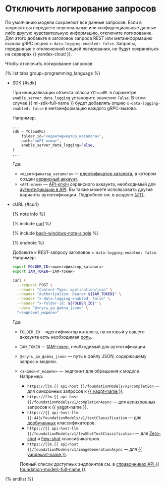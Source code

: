 # Отключить логирование запросов

По умолчанию модели сохраняют все данные запросов. Если в запросах вы передаете персональные или конфиденциальные данные либо другую чувствительную информацию, отключите логирование. Для этого добавьте в заголовок запроса REST или метаинформацию вызова gRPC опцию `x-data-logging-enabled: false`. Запросы, переданные с отключенной опцией логирования, не будут сохраняться на серверах {{ yandex-cloud }}.

Чтобы отключить логирование запросов:

{% list tabs group=programming_language %}

- SDK {#sdk}

  При инициализации объекта класса `YCloudML` в параметре `enable_server_data_logging` установите значение `False`. В этом случае {{ ml-sdk-full-name }} будет добавлять опцию `x-data-logging-enabled: false` в метаинформацию каждого gRPC-вызова.

  Например:

  ```python
  ...
  sdk = YCloudML(
      folder_id="<идентификатор_каталога>",
      auth="<API-ключ>",
      enable_server_data_logging=False,
  )
  ...
  ```

  Где:

  * `<идентификатор_каталога>` — [идентификатор каталога](../../resource-manager/operations/folder/get-id.md), в котором создан [сервисный аккаунт](../../iam/concepts/users/service-accounts.md).
  * `<API-ключ>` — [API-ключ](../../iam/concepts/authorization/api-key.md) сервисного аккаунта, необходимый для [аутентификации в API](../api-ref/authentication.md). Вы также можете использовать другие варианты аутентификации. Подробнее см. в разделе [{#T}](../sdk/index.md#authentication).

- cURL {#curl}

  {% note info %}

  {% include [curl](../../_includes/curl.md) %}

  {% include [bash-windows-note-single](../../_includes/translate/bash-windows-note-single.md) %}

  {% endnote %}

  Добавьте к REST-запросу заголовок `x-data-logging-enabled: false`. Например:

  ```bash
  export FOLDER_ID=<идентификатор_каталога>
  export IAM_TOKEN=<IAM-токен>

  curl \
    --request POST \
    --header "Content-Type: application/json" \
    --header "Authorization: Bearer ${IAM_TOKEN}" \
    --header "x-data-logging-enabled: false" \
    --header "x-folder-id: ${FOLDER_ID}" \
    --data "@<путь_до_файла_json>" \
    "<эндпоинт_модели>"
  ```

  Где:

  * `FOLDER_ID`— идентификатор каталога, на который у вашего аккаунта есть необходимая [роль](../security/index.md).
  * `IAM_TOKEN` — [IAM-токен](../../iam/operations/iam-token/create.md), необходимый для аутентификации.
  * `@<путь_до_файла_json>` — путь к файлу JSON, содержащему запрос к модели.
  * `<эндпоинт_модели>` — эндпоинт для обращения к модели. Например:
    * `https://llm.{{ api-host }}/foundationModels/v1/completion` — для синхронных запросов к [{{ yagpt-name }}](../concepts/yandexgpt/index.md).
    * `https://llm.{{ api-host }}/foundationModels/v1/completionAsync` — для [асинхронных](./yandexgpt/async-request.md) запросов к {{ yagpt-name }}.
    * `https://{{ api-host-llm }}:443/foundationModels/v1/textClassification` — для [дообученных](../concepts/classifier/index.md#trainable) классификаторов.
    * `https://{{ api-host-llm }}/foundationModels/v1/fewShotTextClassification` — для [Zero-shot](../concepts/classifier/index.md#zero-shot) и [Few-shot](../concepts/classifier/index.md#few-shot) классификаторов.
    * `https://llm.{{ api-host }}/foundationModels/v1/imageGenerationAsync` — для [{{ yandexart-name }}](../concepts/yandexart/index.md).
    
    Полный список доступных эндпоинтов см. в [справочниках API {{ foundation-models-full-name }}](../concepts/api.md).

{% endlist %}